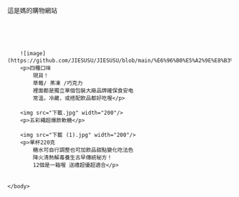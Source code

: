 <!DOCTYPE html>
<html>
    <head>
        <meta charset="UTF-8"></meta>
        <title>媽的購物網站</title>
    </head>
    <body>
        <p>這是媽的購物網站</p>
        <br/>
        <br/>
        <br/>

        
        ![image](https://github.com/JIESUSU/JIESUSU/blob/main/%E6%96%B0%E5%A2%9E%E8%B3%87%E6%96%99%E5%A4%BE/43af4faf200625acd87e4817f332db4b.jpg)
        <p>四種口味
            現貨！
            草莓/ 茶凍 /巧克力
            裡面都是獨立單個包裝大廠品牌確保食安电
            常溫，冷藏，或搭配飲品都好吃喔</p>

        <img src="下載.jpg" width="200"/>  
        <p>五彩繩超爆款軟糖</p>  

        <img src="下載 (1).jpg" width="200"/>  
        <p>單杯220克
            糖水可自行調整也可加飲品甜點變化吃法色
            降火清熱解毒養生古早傳統秘方！
            12個是一箱喔 送禮超優超適合</p>
        
        
    </body>
</html>

